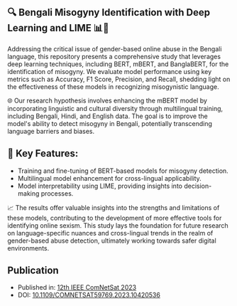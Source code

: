 ## **🔍 Bengali Misogyny Identification with Deep Learning and LIME 📊🔬**

Addressing the critical issue of gender-based online abuse in the Bengali language, this repository presents a comprehensive study that leverages deep learning techniques, including BERT, mBERT, and BanglaBERT, for the identification of misogyny. We evaluate model performance using key metrics such as Accuracy, F1 Score, Precision, and Recall, shedding light on the effectiveness of these models in recognizing misogynistic language.

🌐 Our research hypothesis involves enhancing the mBERT model by incorporating linguistic and cultural diversity through multilingual training, including Bengali, Hindi, and English data. The goal is to improve the model's ability to detect misogyny in Bengali, potentially transcending language barriers and biases.

## **🧐 Key Features:**

- Training and fine-tuning of BERT-based models for misogyny detection.
- Multilingual model enhancement for cross-lingual applicability.
- Model interpretability using LIME, providing insights into decision-making processes.

📈 The results offer valuable insights into the strengths and limitations of these models, contributing to the development of more effective tools for identifying online sexism. This study lays the foundation for future research on language-specific nuances and cross-lingual trends in the realm of gender-based abuse detection, ultimately working towards safer digital environments.


## **Publication**

- Published in: [12th IEEE ComNetSat 2023](https://comnetsat.org/)
- DOI: [10.1109/COMNETSAT59769.2023.10420536](https://ieeexplore.ieee.org/document/10420536)
